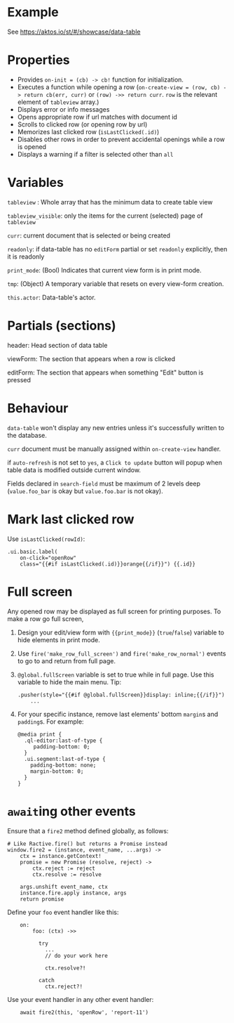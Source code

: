 # Example

See https://aktos.io/st/#/showcase/data-table

# Properties

- Provides `on-init = (cb) -> cb!` function for initialization.
- Executes a function while opening a row (`on-create-view = (row, cb) -> return cb(err, curr)` or `(row) ->> return curr`. `row` is the relevant element of `tableview` array.)
- Displays error or info messages
- Opens appropriate row if url matches with document id
- Scrolls to clicked row (or opening row by url)
- Memorizes last clicked row (`isLastClicked(.id)`)
- Disables other rows in order to prevent accidental openings while a row is opened
- Displays a warning if a filter is selected other than `all`

# Variables

`tableview` : Whole array that has the minimum data to create table view

`tableview_visible`: only the items for the current (selected) page of `tableview`

`curr`: current document that is selected or being created

`readonly`: if data-table has no `editForm` partial or set `readonly` explicitly, then it is readonly

`print_mode`: (Bool) Indicates that current view form is in print mode.

`tmp`: (Object) A temporary variable that resets on every view-form creation.

`this.actor`: Data-table's actor.

# Partials (sections)

header: Head section of data table

viewForm: The section that appears when a row is clicked

editForm: The section that appears when something "Edit" button is pressed


# Behaviour

`data-table` won't display any new entries unless it's successfully written to the database.

`curr` document must be manually assigned within `on-create-view` handler.

if `auto-refresh` is not set to `yes`, a `Click to update` button will popup when table data is modified outside current window.

Fields declared in `search-field` must be maximum of 2 levels deep (`value.foo_bar` is okay but `value.foo.bar` is not okay).

# Mark last clicked row 

Use `isLastClicked(rowId)`: 

    .ui.basic.label(
        on-click="openRow" 
        class="{{#if isLastClicked(.id)}}orange{{/if}}") {{.id}}

# Full screen 

Any opened row may be displayed as full screen for printing purposes. To make a row go full screen, 

1. Design your edit/view form with `{{print_mode}}` (`true`/`false`) variable to hide elements in print mode. 
2. Use `fire('make_row_full_screen')` and `fire('make_row_normal')` events to go to and return from full page.
3. `@global.fullScreen` variable is set to true while in full page. Use this variable to hide the main menu. Tip: 

    ```pug
    .pusher(style="{{#if @global.fullScreen}}display: inline;{{/if}}")
        ...
    ```

4. For your specific instance, remove last elements' bottom `margin`s and `padding`s. For example:

    ```pug
    @media print {
      .ql-editor:last-of-type {
         padding-bottom: 0;
      }
      .ui.segment:last-of-type {
        padding-bottom: none;
        margin-bottom: 0;
      }
    }
    ```

# `await`ing other events 

Ensure that a `fire2` method defined globally, as follows: 

```ls
# Like Ractive.fire() but returns a Promise instead
window.fire2 = (instance, event_name, ...args) ->
    ctx = instance.getContext!
    promise = new Promise (resolve, reject) ->
        ctx.reject := reject
        ctx.resolve := resolve

    args.unshift event_name, ctx 
    instance.fire.apply instance, args 
    return promise
```

Define your `foo` event handler like this:

        on: 
            foo: (ctx) ->>

              try
                ...
                // do your work here  

                ctx.resolve?!

              catch 
                ctx.reject?!
                  


Use your event handler in any other event handler:

        await fire2(this, 'openRow', 'report-11')


